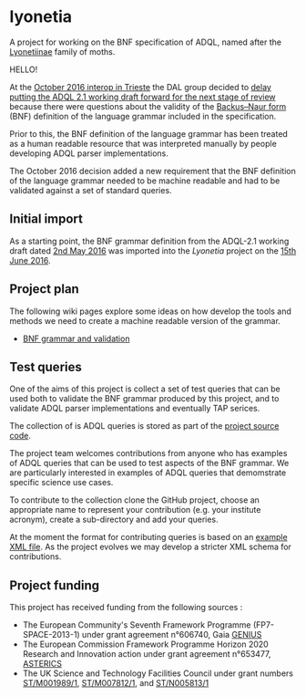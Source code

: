 # lyonetia
A project for working on the BNF specification of ADQL, named after the <a href='http://ukmoths.org.uk/species/lyonetia-clerkella'>Lyonetiinae</a> family of moths.

HELLO!

At the [October 2016 interop in Trieste](http://www.adass2016.inaf.it/index.php/13-ivoa-interop) the DAL group decided to [delay putting the ADQL 2.1 working draft forward for the next stage of review](http://wiki.ivoa.net/internal/IVOA/InteropOct2016DAL/adql-20161022-002.pdf#5) because there were questions about the validity of the [Backus–Naur form](https://en.wikipedia.org/wiki/Backus%E2%80%93Naur_form) (BNF) definition of the language grammar included in the specification.

Prior to this, the BNF definition of the language grammar has been treated as a human readable resource that was interpreted manually by people developing ADQL parser implementations.
 
The October 2016 decision added a new requirement that the BNF definition of the language grammar needed to be machine readable and had to be validated against a set of standard queries.

## Initial import
As a starting point, the BNF grammar definition from the ADQL-2.1 working draft dated [2nd May 2016](http://www.ivoa.net/documents/ADQL/20160502/index.html) was imported into the *Lyonetia* project on the [15th June 2016](https://github.com/ivoa/lyonetia/commit/0a30d7fa4ee306bf49c0aefbbf50b845918fbe16).

## Project plan 

The following wiki pages explore some ideas on how develop the tools and methods we need to create a machine readable version of the grammar.

* [BNF grammar and validation](../../wiki/BNF-grammar-and-validation)

## Test queries

One of the aims of this project is collect a set of test queries that can be used both to validate the BNF grammar produced by this project, and to validate ADQL parser implementations and eventually TAP serices.

The collection of is ADQL queries is stored as part of the [project source code](../../tree/master/src/adql).

The project team welcomes contributions from anyone who has examples of ADQL queries that can be used to test aspects of the BNF grammar. We are particularly interested in examples of ADQL queries that demomstrate specific science use cases.

To contribute to the collection clone the GitHub project, choose an appropriate name to represent your contribution (e.g. your institute acronym), create a sub-directory and add your queries.

At the moment the format for contributing queries is based on an [example XML file](../../blob/master/src/adql/roe/example.xml). As the project evolves we may develop a stricter XML schema for contributions.

## Project funding 

This project has received funding from the following sources :
* The European Community's Seventh Framework Programme (FP7-SPACE-2013-1) under grant agreement n°606740, Gaia [GENIUS](https://cordis.europa.eu/project/id/606740) 
* The European Commission Framework Programme Horizon 2020 Research and Innovation action under grant agreement n°653477, [ASTERICS](https://cordis.europa.eu/project/id/653477)
* The UK Science and Technology Facilities Council under grant numbers [ST/M001989/1](https://gtr.ukri.org/projects?ref=ST%2FM001989%2F1), [ST/M007812/1](https://gtr.ukri.org/projects?ref=ST%2FM007812%2F1), and [ST/N005813/1](https://gtr.ukri.org/projects?ref=ST%2FN005813%2F1)

